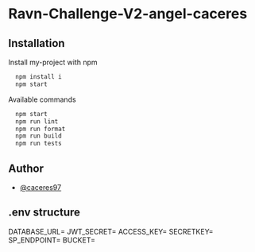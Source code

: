 # Ravn-Challenge-V2-angel-caceres


## Installation

Install my-project with npm

```bash
  npm install i
  npm start
```


Available commands

```bash
  npm start
  npm run lint
  npm run format
  npm run build
  npm run tests
```
## Author

- [@caceres97](https://www.github.com/caceres97)


## .env structure

DATABASE_URL=
JWT_SECRET=
ACCESS_KEY=
SECRETKEY=
SP_ENDPOINT=
BUCKET=
